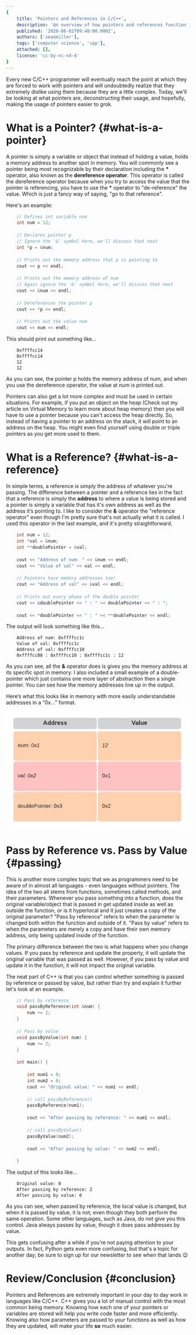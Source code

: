 ```yaml
---
{
    title: 'Pointers and References in C/C++',
    description: 'An overview of how pointers and references function in C/C++',
    published: '2020-06-02T09:40:00.000Z',
    authors: ['seanmiller'],
    tags: ['computer science', 'cpp'],
    attached: [],
    license: 'cc-by-nc-nd-4'
}
---
```


Every new C/C++ programmer will eventually reach the point at which they are forced to work with pointers and will undoubtedly realize that they extremely dislike using them because they are a little complex. Today, we'll be looking at what pointers are, deconstructing their usage, and hopefully, making the usage of pointers easier to grok.

  
# What is a Pointer? {#what-is-a-pointer}

  

A pointer is simply a variable or object that instead of holding a value, holds a memory address to another spot in memory. You will commonly see a pointer being most recognizable by their declaration including the **\*** operator, also known as the **dereference operator**. This operator is called the dereference operator because when you try to access the value that the pointer is referencing, you have to use the **\*** operator to "de-reference" the value. Which is just a fancy way of saying, "go to that reference".

Here's an example:

```cpp
	// Defines int variable num
	int num = 12;

	// Declares pointer p
	// Ignore the '&' symbol here, we'll discuss that next
	int *p = &num;

	// Prints out the memory address that p is pointing to
	cout << p << endl;

	// Prints out the memory address of num
	// Again ignore the '&' symbol here, we'll discuss that next
	cout << &num << endl;

	// Dereferences the pointer p
	cout << *p << endl;

	// Prints out the value num
	cout << num << endl;
```
  
This should print out something like...

```
	0xffffcc14
	0xffffcc14
	12
	12
```

As you can see, the pointer p holds the memory address of num, and when you use the dereference operator, the value at num is printed out.

Pointers can also get a lot more complex and must be used in certain situations. For example, if you put an object on the heap (Check out my article on Virtual Memory to learn more about heap memory) then you will have to use a pointer because you can't access the heap directly. So, instead of having a pointer to an address on the stack, it will point to an address on the heap. You might even find yourself using double or triple pointers as you get more used to them.


# What is a Reference? {#what-is-a-reference}

In simple terms, a reference is simply the address of whatever you're passing. The difference between a pointer and a reference lies in the fact that a reference is simply the **address** to where a value is being stored and a pointer is simply a variable that has it's own address as well as the address it’s pointing to. I like to consider the **&** operator the "reference operator" even though I'm pretty sure that's not actually what it is called. I used this operator in the last example, and it's pretty straightforward.

```cpp  
	int num = 12;
	int *val = &num;
	int **doublePointer = &val;

	cout << "Address of num: " << &num << endl;
	cout << "Value of val" << val << endl;
	
	// Pointers have memory addresses too!
	cout << "Address of val" << &val << endl;
	
	// Prints out every phase of the double pointer
	cout << &doublePointer << " : " << doublePointer << " : ";

	cout << *doublePointer << " : " << **doublePointer << endl;
```

The output will look something like this...

```
	Address of num: 0xffffcc1c
	Value of val: 0xffffcc1c
	Address of val: 0xffffcc10
	0xffffcc08 : 0xffffcc10 : 0xffffcc1c : 12
```
  
As you can see, all the **&** operator does is gives you the memory address at its specific spot in memory. I also included a small example of a double-pointer which just contains one more layer of abstraction then a single pointer. You can see how the memory addresses line up in the output.

Here’s what this looks like in memory with more easily understandable addresses in a “0x…” format.

**![Memory Example](./memory.png)**

# Pass by Reference vs. Pass by Value {#passing}

This is another more complex topic that we as programmers need to be aware of in almost all languages - even languages without pointers. The idea of the two all stems from functions, sometimes called methods, and their parameters. Whenever you pass something into a function, does the original variable/object that is passed in get updated inside as well as outside the function, or is it hyperlocal and it just creates a copy of the original parameter? "Pass by reference" refers to when the parameter is changed both within the function and outside of it. "Pass by value" refers to when the parameters are merely a copy and have their own memory address, only being updated inside of the function.

The primary difference between the two is what happens when you change values. If you pass by reference and update the property, it will update the original variable that was passed as well. However, if you pass by value and update it in the function, it will not impact the original variable.

The neat part of C++ is that you can control whether something is passed by reference or passed by value, but rather than try and explain it further let's look at an example.

```cpp
	// Pass by reference
	void passByReference(int &num) {
		num += 2;
	}
	  
	// Pass by value
	void passByValue(int num) {
		num += 2;
	}	  

	int main() {
	
		int num1 = 0;
		int num2 = 0;
		cout << "Original value: " << num1 << endl;

		// call passByReference()
		passByReference(num1);

		cout << "After passing by reference: " << num1 << endl;
		
		// call passByValue()
		passByValue(num2);

		cout << "After passing by value: " << num2 << endl;
		
	}
```

The output of this looks like...

```
	Original value: 0
	After passing by reference: 2
	After passing by value: 0
```

As you can see, when passed by reference, the local value is changed, but when it is passed by value, it is not; even though they both perform the same operation. Some other languages, such as Java, do not give you this control. Java always passes by value, though it does pass addresses by value.

This gets confusing after a while if you're not paying attention to your outputs. In fact, Python gets even more confusing, but that's a topic for another day; be sure to sign up for our newsletter to see when that lands 😉

  

# Review/Conclusion {#conclusion}

Pointers and References are extremely important in your day to day work in languages like C/C++. C++ gives you a lot of manual control with the most common being memory. Knowing how each one of your pointers or variables are stored will help you write code faster and more efficiently. Knowing also how parameters are passed to your functions as well as how they are updated, will make your life **so** much easier.
